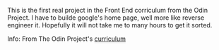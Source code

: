 This is the first real project in the Front End corriculum from the Odin Project.
I have to builde google's home page, well more like reverse engineer it.
Hopefully it will not take me to many hours to get it sorted.

Info:
From The Odin Project's [curriculum](http://www.theodinproject.com/courses/web-development-101/lessons/html-css)